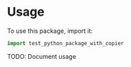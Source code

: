 # Usage

To use this package, import it:

```python
import test_python_package_with_copier
```

TODO: Document usage
